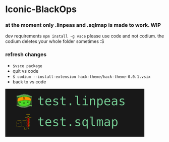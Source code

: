 # Iconic-BlackOps

### at the moment only .linpeas and .sqlmap is made to work. WIP

dev requirements
`npm install -g vsce`
please use code and not codium. the codium deletes your whole folder sometimes :S

### refresh changes
- `$vsce package`
- quit vs code
- `$ codium --install-extension hack-theme/hack-theme-0.0.1.vsix`
- back to vs code


![alt text](image.png)
